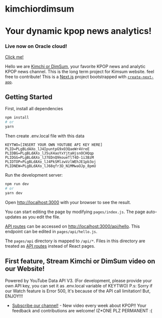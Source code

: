 # kimchiordimsum

Your dynamic kpop news analytics!
=======

### Live now on Oracle cloud!
[Click me!](http://kimchiordimsum.christoffel.xyz/)

Hello we are [Kimchi or DimSum](https://www.youtube.com/channel/UC5ijYrmKjAhSs4Hv7gVM1BQ), your favorite KPOP news and analytic KPOP news channel. This is the long term project for Kimsum website. feel free to contribute!
This is a [Next.js](https://nextjs.org/) project bootstrapped with [`create-next-app`](https://github.com/vercel/next.js/tree/canary/packages/create-next-app).

## Getting Started

First, install all dependencies
```bash
npm install
# or 
yarn
```

Then create .env.local file with this data
```env
KEYTWO=[INSERT YOUR OWN YOUTUBE API KEY HERE]
PLID=PLgBLdAXo_lJ4IpuntpG9xO3QaeWr4VreE
PLIDBG=PLgBLdAXo_lJ5uX4aoYxYjtaHjsnOCHQqp
PLIDGG=PLgBLdAXo_lJ7EDnQ9koueTlT4D-1i3BzM
PLIDTOP=PLgBLdAXo_lJ4PkSMlzwVzlWEhJE1pb3oj
PLIDNEW=PLgBLdAXo_lJ68qfr3D_N1MMwaOJp_8pmU
```

Run the development server:

```bash
npm run dev
# or
yarn dev
```

Open [http://localhost:3000](http://localhost:3000) with your browser to see the result.

You can start editing the page by modifying `pages/index.js`. The page auto-updates as you edit the file.

[API routes](https://nextjs.org/docs/api-routes/introduction) can be accessed on [http://localhost:3000/api/hello](http://localhost:3000/api/hello). This endpoint can be edited in `pages/api/hello.js`.

The `pages/api` directory is mapped to `/api/*`. Files in this directory are treated as [API routes](https://nextjs.org/docs/api-routes/introduction) instead of React pages.

## First feature, Stream Kimchi or DimSum video on our Website!
Powered by YouTube Data API V3. (For development, please provide your own API key, you can set it as .env.local variable of KEYTWO)
P.s: Sorry if our Watch feature is Error 500, It's because of the API call limitation!
But, ENJOY!!!


- [Subscribe our channel!](https://www.youtube.com/channel/UC5ijYrmKjAhSs4Hv7gVM1BQ?sub_confirmation=1) - New video every week about KPOP!!
Your feedback and contributions are welcome!
IZ*ONE PLZ PERMANENT :(
